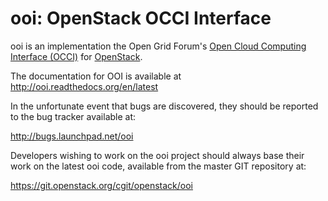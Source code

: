 ooi: OpenStack OCCI Interface
=============================

ooi is an implementation the Open Grid Forum's
[Open Cloud Computing Interface (OCCI)](http://www.occi-wg.org)
for [OpenStack](http://www.openstack.org).

The documentation for OOI is available at
    http://ooi.readthedocs.org/en/latest

In the unfortunate event that bugs are discovered, they should
be reported to the bug tracker available at:

   http://bugs.launchpad.net/ooi

Developers wishing to work on the ooi project should always base their work on
the latest ooi code, available from the master GIT repository at:

   https://git.openstack.org/cgit/openstack/ooi
